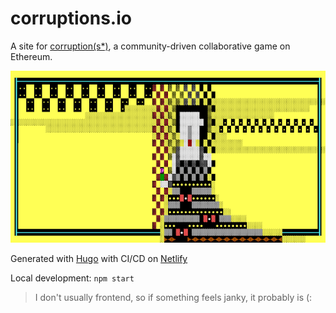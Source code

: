 # corruptions.io

A site for [corruption(s*)](https://opensea.io/collection/corruption-s), a community-driven collaborative game on Ethereum.

<img src="./site/static/assets/corruptions/4144.png">

Generated with [Hugo](https://gohugo.io) with CI/CD on [Netlify](https://netlify.com)

Local development: `npm start`

> I don't usually frontend, so if something feels janky, it probably is (:
